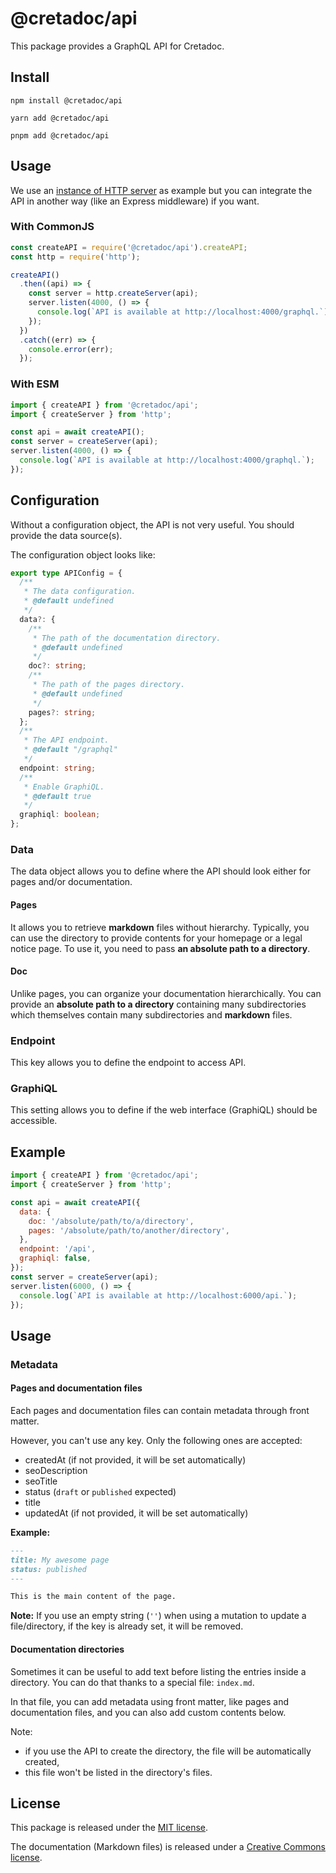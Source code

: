 # @cretadoc/api

This package provides a GraphQL API for Cretadoc.

## Install

```
npm install @cretadoc/api
```

```
yarn add @cretadoc/api
```

```
pnpm add @cretadoc/api
```

## Usage

We use an [instance of HTTP server](https://nodejs.org/api/http.html#httpcreateserveroptions-requestlistener) as example but you can integrate the API in another way (like an Express middleware) if you want.

### With CommonJS

```cjs
const createAPI = require('@cretadoc/api').createAPI;
const http = require('http');

createAPI()
  .then((api) => {
    const server = http.createServer(api);
    server.listen(4000, () => {
      console.log(`API is available at http://localhost:4000/graphql.`);
    });
  })
  .catch((err) => {
    console.error(err);
  });
```

### With ESM

```mjs
import { createAPI } from '@cretadoc/api';
import { createServer } from 'http';

const api = await createAPI();
const server = createServer(api);
server.listen(4000, () => {
  console.log(`API is available at http://localhost:4000/graphql.`);
});
```

## Configuration

Without a configuration object, the API is not very useful. You should provide the data source(s).

The configuration object looks like:

```ts
export type APIConfig = {
  /**
   * The data configuration.
   * @default undefined
   */
  data?: {
    /**
     * The path of the documentation directory.
     * @default undefined
     */
    doc?: string;
    /**
     * The path of the pages directory.
     * @default undefined
     */
    pages?: string;
  };
  /**
   * The API endpoint.
   * @default "/graphql"
   */
  endpoint: string;
  /**
   * Enable GraphiQL.
   * @default true
   */
  graphiql: boolean;
};
```

### Data

The data object allows you to define where the API should look either for pages and/or documentation.

#### Pages

It allows you to retrieve **markdown** files without hierarchy. Typically, you can use the directory to provide contents for your homepage or a legal notice page. To use it, you need to pass **an absolute path to a directory**.

#### Doc

Unlike pages, you can organize your documentation hierarchically. You can provide an **absolute path to a directory** containing many subdirectories which themselves contain many subdirectories and **markdown** files.

### Endpoint

This key allows you to define the endpoint to access API.

### GraphiQL

This setting allows you to define if the web interface (GraphiQL) should be accessible.

## Example

```javascript
import { createAPI } from '@cretadoc/api';
import { createServer } from 'http';

const api = await createAPI({
  data: {
    doc: '/absolute/path/to/a/directory',
    pages: '/absolute/path/to/another/directory',
  },
  endpoint: '/api',
  graphiql: false,
});
const server = createServer(api);
server.listen(6000, () => {
  console.log(`API is available at http://localhost:6000/api.`);
});
```

## Usage

### Metadata

#### Pages and documentation files

Each pages and documentation files can contain metadata through front matter.

However, you can't use any key. Only the following ones are accepted:

- createdAt (if not provided, it will be set automatically)
- seoDescription
- seoTitle
- status (`draft` or `published` expected)
- title
- updatedAt (if not provided, it will be set automatically)

**Example:**

```md
---
title: My awesome page
status: published
---

This is the main content of the page.
```

**Note:** If you use an empty string (`''`) when using a mutation to update a file/directory, if the key is already set, it will be removed.

#### Documentation directories

Sometimes it can be useful to add text before listing the entries inside a directory. You can do that thanks to a special file: `index.md`.

In that file, you can add metadata using front matter, like pages and documentation files, and you can also add custom contents below.

Note:

- if you use the API to create the directory, the file will be automatically created,
- this file won't be listed in the directory's files.

## License

This package is released under the [MIT license](./LICENSE).

The documentation (Markdown files) is released under a [Creative Commons license](./LICENSE-docs).
